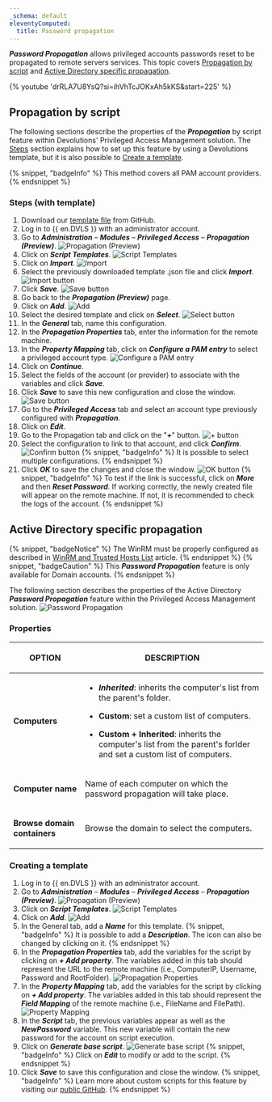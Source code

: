 ```yaml
---
_schema: default
eleventyComputed:
  title: Password propagation
---
```

***Password Propagation*** allows privileged accounts passwords reset to be propagated to remote servers services. This topic covers [Propagation by script](#propagation-by-script) and [Active Directory specific propagation](#active-directory-specific-propagation).

{% youtube 'drRLA7U8YsQ?si=ihVhTcJOKxAh5kKS&amp;start=225' %}

## Propagation by script

The following sections describe the properties of the ***Propagation*** by script feature within Devolutions' Privileged Access Management solution. The [Steps](#steps-with-template) section explains how to set up this feature by using a Devolutions template, but it is also possible to [Create a template](#create-a-powershell-template).

{% snippet, "badgeInfo" %}
This method covers all PAM account providers.
{% endsnippet %}

### Steps (with template)

1. Download our [template file](https://github.com/Devolutions/PAM-Providers/tree/master/Propagation-Scripts) from GitHub.
2. Log in to {{ en.DVLS }} with an administrator account.
3. Go to ***Administration*** – ***Modules*** – ***Privileged Access*** – ***Propagation (Preview)***. ![Propagation (Preview)](https://cdnweb.devolutions.net/docs/docs_en_kb_KB0096.png)
4. Click on ***Script Templates***. ![Script Templates](https://cdnweb.devolutions.net/docs/docs_en_kb_KB0097.png)
5. Click on ***Import***. ![Import](https://cdnweb.devolutions.net/docs/docs_en_kb_KB0098.png)
6. Select the previously downloaded template .json file and click ***Import***. ![Import button](https://cdnweb.devolutions.net/docs/docs_en_kb_KB0099.png)
7. Click ***Save***. ![Save button](https://cdnweb.devolutions.net/docs/docs_en_kb_KB0100.png)
8. Go back to the ***Propagation (Preview)*** page.
9. Click on ***Add***. ![Add](https://cdnweb.devolutions.net/docs/docs_en_kb_KB0101.png)
10. Select the desired template and click on ***Select***. ![Select button](https://cdnweb.devolutions.net/docs/docs_en_kb_KB0102.png)
11. In the ***General*** tab, name this configuration.
12. In the ***Propagation Properties*** tab, enter the information for the remote machine.
13. In the ***Property Mapping*** tab, click on ***Configure a PAM entry*** to select a privileged account type. ![Configure a PAM entry](https://cdnweb.devolutions.net/docs/docs_en_kb_KB0103.png)
14. Click on ***Continue***.
15. Select the fields of the account (or provider) to associate with the variables and click ***Save***.
16. Click ***Save*** to save this new configuration and close the window. ![Save button](https://cdnweb.devolutions.net/docs/docs_en_kb_KB0104.png)
17. Go to the ***Privileged Access*** tab and select an account type previously configured with ***Propagation***.
18. Click on ***Edit***.
19. Go to the Propagation tab and click on the "***\+***" button. ![+ button](https://cdnweb.devolutions.net/docs/docs_en_kb_KB0105.png)
20. Select the configuration to link to that account, and click ***Confirm***. ![Confirm button](https://cdnweb.devolutions.net/docs/docs_en_kb_KB0106.png) {% snippet, "badgeInfo" %}
                   It is possible to select multiple configurations.
                   {% endsnippet %}
21. Click ***OK*** to save the changes and close the window. ![OK button](https://cdnweb.devolutions.net/docs/docs_en_kb_KB0107.png) {% snippet, "badgeInfo" %}
                   To test if the link is successful, click on ***More*** and then ***Reset Password***. If working correctly, the newly created file will appear on the remote machine. If not, it is recommended to check the logs of the account.
                   {% endsnippet %}

## Active Directory specific propagation

{% snippet, "badgeNotice" %}
The WinRM must be properly configured as described in [WinRM and Trusted Hosts List](/server/kb/how-to-articles/winrm-trustedhostslist/) article.
{% endsnippet %} {% snippet, "badgeCaution" %}
This ***Password Propagation*** feature is only available for Domain accounts.
{% endsnippet %}

The following section describes the properties of the Active Directory ***Password Propagation*** feature within the Privileged Access Management solution. ![Password Propagation](https://cdnweb.devolutions.net/docs/docs_en_server_ServerOp8174.png)

### Properties

<table><thead><tr><th><p>OPTION</p></th><th><p>DESCRIPTION</p></th></tr></thead><tbody><tr><td><p><strong>Computers</strong></p></td><td><ul><li><p><em><strong>Inherited</strong></em>: inherits the computer's list from the parent's folder.</p></li><li><p><strong>Custom</strong>: set a custom list of computers.</p></li><li><p><strong>Custom + Inherited</strong>: inherits the computer's list from the parent's forlder and set a custom list of computers.</p></li></ul></td></tr><tr><td><p><strong>Computer name</strong></p></td><td><p>Name of each computer on which the password propagation will take place.</p></td></tr><tr><td><p><strong>Browse domain containers</strong></p></td><td><p>Browse the domain to select the computers.</p></td></tr></tbody></table>

### Creating a template

1. Log in to {{ en.DVLS }} with an administrator account.
2. Go to ***Administration*** – ***Modules*** – ***Privileged Access*** – ***Propagation (Preview)***. ![Propagation (Preview)](https://cdnweb.devolutions.net/docs/docs_en_kb_KB0096.png)
3. Click on ***Script Templates***. ![Script Templates](https://cdnweb.devolutions.net/docs/docs_en_kb_KB0097.png)
4. Click on ***Add***. ![Add](https://cdnweb.devolutions.net/docs/docs_en_kb_KB0112.png)
5. In the General tab, add a ***Name*** for this template. {% snippet, "badgeInfo" %}
               It is possible to add a ***Description***. The icon can also be changed by clicking on it.
               {% endsnippet %}
6. In the ***Propagation Properties*** tab, add the variables for the script by clicking on ***\+ Add property***. The variables added in this tab should represent the URL to the remote machine (i.e., ComputerIP, Username, Password and RootFolder). ![Propagation Properties](https://cdnweb.devolutions.net/docs/docs_en_kb_KB0113.png)
7. In the ***Property Mapping*** tab, add the variables for the script by clicking on ***\+ Add property***. The variables added in this tab should represent the ***Field Mapping*** of the remote machine (i.e., FileName and FilePath). ![Property Mapping](https://cdnweb.devolutions.net/docs/docs_en_kb_KB0114.png)
8. In the ***Script*** tab, the previous variables appear as well as the ***NewPassword*** variable. This new variable will contain the new password for the account on script execution.
9. Click on ***Generate base script***. ![Generate base script](https://cdnweb.devolutions.net/docs/docs_en_kb_KB0115.png) {% snippet, "badgeInfo" %}
               Click on ***Edit*** to modify or add to the script.
               {% endsnippet %}
10. Click ***Save*** to save this configuration and close the window. {% snippet, "badgeInfo" %}
                   Learn more about custom scripts for this feature by visiting our [public GitHub](https://github.com/Devolutions/PAM-Providers/blob/master/Propagation-Scripts/Create-A-Template.md).
                   {% endsnippet %}
